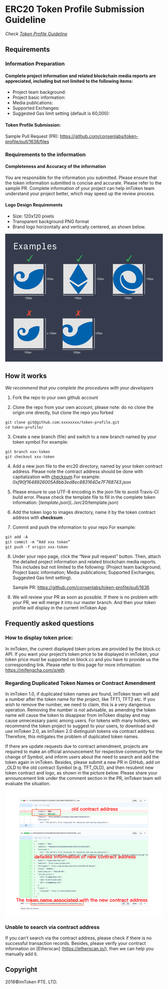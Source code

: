 # ERC20 Token Profile Submission Guideline

*Check [Token Profile Guideline](../README.md)*

## Requirements
### Information Preparation
#### Complete project information and related blockchain media reports are appreciated, including but not limited to the following items:

- Project team background:
- Project basic information:
- Media publications:
- Supported Exchanges:
- Suggested Gas limit setting (default is 60,000):

#### Token Profile Submission:
Sample Pull Request (PR): https://github.com/consenlabs/token-profile/pull/1636/files


### Requirements to the information
#### Completeness and Accuracy of the information
You are responsible for the information you submitted. Please ensure that the token information submitted is concise and accurate. Please refer to the sample PR. Complete information of your project can help imToken team understand your project better, which may speed up the review process. 


#### Logo Design Requirements
- Size: 120x120 pixels
- Transparent background PNG format
- Brand logo horizontally and vertically centered, as shown below.

![example](./logo.png)


## How it works
*We recommend that you complete the procedures with your developers*

1. Fork the repo to your own github account


2. Clone the repo from your own account, please note: do no clone the origin one directly, but clone the repo you forked
```
git clone git@github.com:xxxxxxxx/token-profile.git
cd token-profile/
```


3. Create a new branch (file) and switch to a new branch named by your token symbol
  For example:
```
git branch xxx-token
git checkout xxx-token
```


4. Add a new json file to the erc20 directory, named by your token contract address. Please note the contract address should be done with capitalization with [checksum](https://github.com/ethereum/EIPs/blob/master/EIPS/eip-55.md) 
  For example:
  *0xf90f1648926005A8bb3ed8ec883164De7F768743.json*


5. Please ensure to use UTF-8 encoding in the json file to avoid Travis-CI build error. Please check the template file to fill in the complete token information: [$template.json](../erc20/$template.json)


6. Add the token logo to images directory, name it by the token contract address with **checksum** .

7. Commit and push the information to your repo
  For example:
```
git add -A
git commit -m “Add xxx token”
git push -f origin xxx-token
```


8. Under your repo page, click the “New pull request” button. Then, attach the detailed  project information and related blockchain media reports. This includes but not limited to the following: (Project team background; Project basic information; Media publications; Supported Exchanges; Suggested Gas limit setting).

   Sample PR: https://github.com/consenlabs/token-profile/pull/1636 

9. We will review your PR as soon as possible. If there is no problem with your PR, we will merge it into our master branch. And then your token profile will display in the current imToken App


## Frequently asked questions

### How to display token price:
In imToken, the current displayed token prices are provided by the block.cc API. If you want your project’s token price to be displayed in imToken, your token price must be supported on block.cc and you have to provide us the corresponding link. Please refer to this page for more information: https://mifengcha.com/q/eth 


### Regarding Duplicated Token Names or Contract Amendment

In imToken 1.0, if duplicated token names are found, imToken team will add a number after the token name for the project, like TFT1, TFT2 etc. If you wish to remove the number, we need to claim, this is a very dangerous operation. Removing the number is not advisable, as amending the token name will cause the token to disappear from imToken display and may cause unnecessary panic among users. For tokens with many holders, we recommend the token project to suggest to your users, to download and use imToken 2.0, as imToken 2.0 distinguish tokens via contract address. Therefore, this mitigates the problem of duplicated token names.

If there are update requests due to contract amendment, projects are required to make an official announcement for respective community for the change of Symbol, and inform users about the need to search and add the token again in imToken. Besides, please submit a new PR in GitHub, add on _OLD to the old contract Symbol (e.g. TFT_OLD), and then resubmit new token contract and logo, as shown in the picture below. Please share your announcement link under the comment section in the PR, imToken team will evaluate the situation.

![old](./old_en.png)

### Unable to search via contract address
If you can't search via the contract address, please check if there is no successful transaction records. Besides, please verify your contract information on [Etherscan] (https://etherscan.io/), then we can help you manually add it.

## Copyright

2018&copy;imToken PTE. LTD.